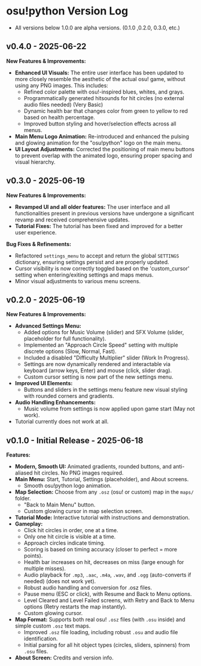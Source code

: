 # osu!python Version Log
- All versions below 1.0.0 are alpha versions. (0.1.0 ,0.2.0, 0.3.0, etc.)

## v0.4.0 - 2025-06-22

**New Features & Improvements:**
- **Enhanced UI Visuals:** The entire user interface has been updated to more closely resemble the aesthetic of the actual osu! game, without using any PNG images. This includes:
    - Refined color palette with osu!-inspired blues, whites, and grays.
    - Programmatically generated hitsounds for hit circles (no external audio files needed) (Very Basic)
    - Dynamic health bar that changes color from green to yellow to red based on health percentage.
    - Improved button styling and hover/selection effects across all menus.
- **Main Menu Logo Animation:** Re-introduced and enhanced the pulsing and glowing animation for the "osu!python" logo on the main menu.
- **UI Layout Adjustments:** Corrected the positioning of main menu buttons to prevent overlap with the animated logo, ensuring proper spacing and visual hierarchy.

## v0.3.0 - 2025-06-19

**New Features & Improvements:**
- **Revamped UI and all older features:** The user interface and all functionalities present in previous versions have undergone a significant revamp and received comprehensive updates.
- **Tutorial Fixes:** The tutorial has been fixed and improved for a better user experience.

**Bug Fixes & Refinements:**
- Refactored `settings_menu` to accept and return the global `SETTINGS` dictionary, ensuring settings persist and are properly updated.
- Cursor visibility is now correctly toggled based on the 'custom_cursor' setting when entering/exiting settings and maps menus.
- Minor visual adjustments to various menu screens.

## v0.2.0 - 2025-06-19

**New Features & Improvements:**
- **Advanced Settings Menu:**
    - Added options for Music Volume (slider) and SFX Volume (slider, placeholder for full functionality).
    - Implemented an "Approach Circle Speed" setting with multiple discrete options (Slow, Normal, Fast).
    - Included a disabled "Difficulty Multiplier" slider (Work In Progress).
    - Settings are now dynamically rendered and interactable via keyboard (arrow keys, Enter) and mouse (click, slider drag).
    - Custom cursor setting is now part of the new settings menu.
- **Improved UI Elements:**
    - Buttons and sliders in the settings menu feature new visual styling with rounded corners and gradients.
- **Audio Handling Enhancements:**
    - Music volume from settings is now applied upon game start (May not work).
- Tutorial currently does not work at all.

## v0.1.0 - Initial Release - 2025-06-18

**Features:**
- **Modern, Smooth UI:** Animated gradients, rounded buttons, and anti-aliased hit circles. No PNG images required.
- **Main Menu:** Start, Tutorial, Settings (placeholder), and About screens.
    - Smooth osu!python logo animation.
- **Map Selection:** Choose from any `.osz` (osu! or custom) map in the `maps/` folder.
    - "Back to Main Menu" button.
    - Custom glowing cursor in map selection screen.
- **Tutorial Mode:** Interactive tutorial with instructions and demonstration.
- **Gameplay:**
    - Click hit circles in order, one at a time.
    - Only one hit circle is visible at a time.
    - Approach circles indicate timing.
    - Scoring is based on timing accuracy (closer to perfect = more points).
    - Health bar increases on hit, decreases on miss (large enough for multiple misses).
    - Audio playback for `.mp3`, `.aac`, `.m4a`, `.wav`, and `.ogg` (auto-converts if needed) (does not work yet).
    - Robust audio handling and conversion for .osz files.
    - Pause menu (ESC or click), with Resume and Back to Menu options.
    - Level Cleared and Level Failed screens, with Retry and Back to Menu options (Retry restarts the map instantly).
    - Custom glowing cursor.
- **Map Format:** Supports both real osu! `.osz` files (with `.osu` inside) and simple custom `.osz` text maps.
    - Improved `.osz` file loading, including robust `.osu` and audio file identification.
    - Initial parsing for all hit object types (circles, sliders, spinners) from `.osu` files.
- **About Screen:** Credits and version info.
